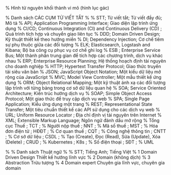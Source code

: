 
<!--Danh sách bảng-->

<!--Danh sách hình ảnh-->
% Hình từ nguyên khối thành vi mô (hình lục gác)
<!--\include{0 Danh sách mã nguồn}-->
<!--\include{0 Danh sách CÁC CỤM TỪ VIẾT TẮT}-->
% Danh sách CÁC CỤM TỪ VIẾT TẮT
%
% STT; Từ viết tắt; Từ viết đầy đủ; Mô tả
% API; Application Programming Interface; Giao diện lập trình ứng dụng
% CI/CD; Continuous Integration (CI) and Continuous Delivery (CD) ; Quá trình tích hợp và chuyển giao liên tục
% DDD; Domain Driven Design; Kỹ thuật thiết kế theo hướng miền
% DI; Dependency Injection; Cơ chế tiêm sự phụ thuộc giữa các đối tượng
% ELK; Elasticsearch, Logstash and Kibana; Bộ ba công cụ phục vụ cơ chế ghi log
% ESB ; Enterprise Service Bus; Một thành phần trung gian để tích hợp các chương trình, dịch vụ khác nhau
% ERP; Enterprise Resource Planning; Hệ thống hoạch định tài nguyên cho doanh nghiệp
% HTTP; Hypertext Transfer Protocol; Giao thức truyền tải siêu văn bản
% JSON; JavaScript Object Notation; Một kiểu dữ liệu mở rộng của JavaScript
% MVC; Model View Controller; Một mẫu thiết kế ứng dụng
% ORM; Object Relational Mapping; Một kỹ thuật ánh xạ các đối tượng lập trình với từng bảng trong cơ sở dữ liệu quan hệ
% SOA; Service Oriented Architecture; Kiến trúc hướng dịch vụ
% SOAP; Simple Object Access Protocol; Một giao thức để truy cập dịch vụ web
% SPA; Single Page Application; Kiểu ứng dụng một trang
% REST; Representational State Transfer; Một tiêu chuẩn thiết kế các API sử dụng cho các dịch vụ web
% URL; Uniform Resource Locator ; Địa chỉ định vị tài nguyên trên Internet
% XML; Extensible Markup Language; Ngôn ngữ đánh dấu mở rộng
% Tổng cục Thuế ; TCT ;
% Người nộp thuế ; NNT ;
% Mã số thuế ; MST ;
% Hóa đơn điện tử ; HĐĐT ;
% Cơ quan thuế ; CQT ;
% Công nghệ thông tin ; CNTT ;
% Cơ sở dữ liệu ; CSDL ;
% Tạo (Create), Đọc (Read), Sửa (Update), Xóa (Delete) ; CRUD ;
% Kubernetes ; K8s ;
% Số điện thoại ; SĐT ;
% UML

<!--\include{0 Danh sách Thuật ngữ}-->
%
% Danh sách Thuật ngữ
%
% STT; Tiếng Anh; Tiếng Việt
% 1 Domain Driven Design Thiết kế hướng lĩnh vực
% 2 Domain (không dịch)
% 3 Abstraction Trừu tượng
% 4 Domain expert Chuyên gia lĩnh vực, chuyên gia domain
